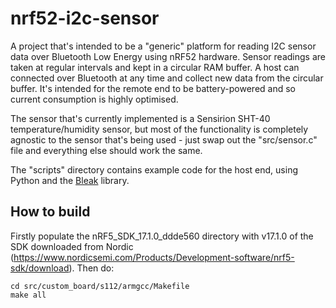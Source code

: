 # nrf52-i2c-sensor

A project that's intended to be a "generic" platform for reading I2C sensor data over Bluetooth Low Energy using nRF52 hardware. Sensor readings are taken at regular intervals
and kept in a circular RAM buffer. A host can connected over Bluetooth at any time and collect new data from the circular buffer. It's intended for the
remote end to
be battery-powered and so current consumption is highly optimised.

The sensor that's currently implemented is a Sensirion SHT-40 temperature/humidity sensor, but most of the functionality is completely agnostic to the
sensor that's being used - just swap out the "src/sensor.c" file and everything else should work the same.

The "scripts" directory contains example code for the host end, using Python and the [Bleak](https://pypi.org/project/bleak/) library.

## How to build

Firstly populate the nRF5_SDK_17.1.0_ddde560 directory with v17.1.0 of the SDK downloaded from Nordic (https://www.nordicsemi.com/Products/Development-software/nrf5-sdk/download). Then do:

```
cd src/custom_board/s112/armgcc/Makefile
make all
```
